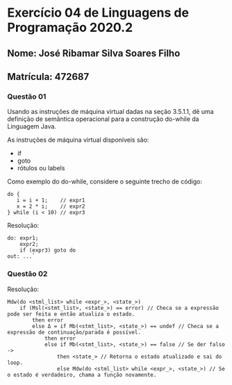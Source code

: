 # Exercício 04 de Linguagens de Programação 2020.2

## Nome: José Ribamar Silva Soares Filho
## Matrícula: 472687

### Questão 01

Usando as instruções de máquina virtual dadas na seção 3.5.1.1, dê uma definição de semântica operacional para a construção do-while da Linguagem Java.

As instruções de máquina virtual disponíveis são:

- if
- goto
- rótulos ou labels

Como exemplo do do-while, considere o seguinte trecho de código:

```
do {
   i = i + 1;    // expr1
   x = 2 * i;    // expr2
} while (i < 10) // expr3
```

Resolução:

```
do: expr1;
    expr2;
    if (expr3) goto do
out: ...`
```

### Questão 02

Resolução:
```
Mdw(do <stml_list> while <expr_>, <state_>)
    if (Msl(<stmt_list>, <state_>) == error) // Checa se a expressão pode ser feita e então atualiza o estado.
        then error
        else Δ = if Mb(<stmt_list>, <state_>) == undef // Checa se a expressão de continuação/parada é possível.
            then error
            else if Mb(<stmt_list>, <state_>) == false // Se der falso -> 
                then <state_> // Retorna o estado atualizado e sai do loop.
                else Mdw(do <stml_list> while <expr_>, <state_>) // Se o estado é verdadeiro, chama a função novamente.
```

